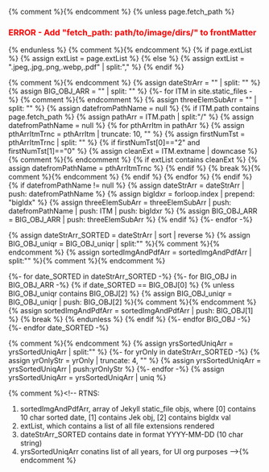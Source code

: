 {% comment %}<!-- CHECK fetch_path -->{% endcomment %}
{% unless page.fetch_path %}
<h3 style="color:red"> ERROR - Add "fetch_path: path/to/image/dirs/" to frontMatter </h3>
{% endunless %}
{% comment %}<!-- GET extList -->{% endcomment %}
{% if page.extList %}
  {% assign extList = page.extList %}
{% else %}
  {% assign extList = ".jpeg,.jpg,.png,.webp,.pdf"  | split:"," %}
<!-- NOTE: no extList in frontMatter; USING: {{extList | jsonify}} -->
{% endif %}

{% comment %}<!-- make empty arrays before loop -->{% endcomment %}
    {% assign dateStrArr  = "" | split: "" %}
    {% assign BIG_OBJ_ARR = "" | split: "" %}
{%- for ITM in site.static_files -%}
    {% comment %}<!-- make new vars each loop itr -->{% endcomment %}
    {% assign threeElemSubArr  = ""  | split: "" %}
    {% assign datefromPathName = null %}
  {% if ITM.path contains page.fetch_path %}
    {% assign pathArr          = ITM.path | split:"/" %}
    {% assign datefromPathName = null %}
    {% for pthArrItm in pathArr %}
        {% assign pthArrItmTrnc = pthArrItm     | truncate: 10, "" %}
        {% assign firstNumTst   = pthArrItmTrnc | split: "" %}
      {% if firstNumTst[0]=="2" and firstNumTst[1]=="0" %}
        {% assign cleanExt = ITM.extname | downcase %}{% comment %}<!-- check file extname to ensure valid  -->{% endcomment %}
        {% if extList contains cleanExt %}
          {% assign datefromPathName = pthArrItmTrnc %}
        {% endif %}
    {% break %}{% comment %}<!-- break loop so only first valid date in path is used  -->{% endcomment %}
      {% endif %}
    {% endfor %}
  {% endif %}
  {% if datefromPathName != null %}
    {% assign dateStrArr      = dateStrArr      | push: datefromPathName %}
    {% assign bigIdxr         = forloop.index   | prepend: "bigIdx" %}
    {% assign threeElemSubArr = threeElemSubArr | push: datefromPathName | push: ITM | push: bigIdxr %}
    {% assign BIG_OBJ_ARR     = BIG_OBJ_ARR     | push: threeElemSubArr %}
  {% endif %}
{%- endfor -%}

{% assign dateStrArr_SORTED  = dateStrArr         | sort | reverse %}
{% assign BIG_OBJ_uniqr      = BIG_OBJ_uniqr      | split:"" %}{% comment %}<!-- ensures no repeats  -->{% endcomment %}
{% assign sortedImgAndPdfArr = sortedImgAndPdfArr | split:"" %}{% comment %}<!-- final RTN array  -->{% endcomment %}

{%- for date_SORTED in dateStrArr_SORTED -%}
  {%- for BIG_OBJ in BIG_OBJ_ARR -%}
   {% if date_SORTED == BIG_OBJ[0] %}
      {% unless BIG_OBJ_uniqr contains BIG_OBJ[2] %}
        {% assign BIG_OBJ_uniqr      = BIG_OBJ_uniqr      | push: BIG_OBJ[2] %}{% comment %}<!-- checks bigIdx value  -->{% endcomment %}
        {% assign sortedImgAndPdfArr = sortedImgAndPdfArr | push: BIG_OBJ[1] %}
    {% break %}
      {% endunless %}
    {% endif %}
  {%- endfor BIG_OBJ -%}
{%- endfor date_SORTED -%}

{% comment %}<!-- get uniq date array for UI  -->{% endcomment %}
{% assign yrsSortedUniqArr = yrsSortedUniqArr | split:"" %}
{%- for yrOnly in dateStrArr_SORTED -%}
   {% assign yrOnlyStr = yrOnly    | truncate: 4, "" %}
   {% assign yrsSortedUniqArr = yrsSortedUniqArr | push:yrOnlyStr %}
{%- endfor -%}
{% assign yrsSortedUniqArr = yrsSortedUniqArr | uniq %}

{% comment %}<!-- RTNS:
  1. sortedImgAndPdfArr, array of Jekyll static_file objs, where [0] contains 10 char sorted date, [1] contains Jek obj, [2] contains bigIdx val
  2. extList, which contains a list of all file extensions rendered
  3. dateStrArr_SORTED contains date in format YYYY-MM-DD (10 char string)
  4. yrsSortedUniqArr conatins list of all years, for UI org purposes
-->{% endcomment %}
